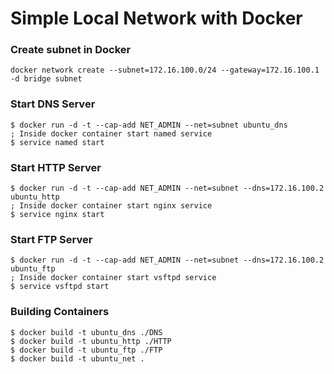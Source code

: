 # Simple Local Network with Docker

### Create subnet in Docker

```
docker network create --subnet=172.16.100.0/24 --gateway=172.16.100.1 -d bridge subnet
```

### Start DNS Server

```
$ docker run -d -t --cap-add NET_ADMIN --net=subnet ubuntu_dns
; Inside docker container start named service
$ service named start
```

### Start HTTP Server

```
$ docker run -d -t --cap-add NET_ADMIN --net=subnet --dns=172.16.100.2 ubuntu_http
; Inside docker container start nginx service
$ service nginx start
```

### Start FTP Server

```
$ docker run -d -t --cap-add NET_ADMIN --net=subnet --dns=172.16.100.2 ubuntu_ftp
; Inside docker container start vsftpd service
$ service vsftpd start
```

### Building Containers

```
$ docker build -t ubuntu_dns ./DNS
$ docker build -t ubuntu_http ./HTTP
$ docker build -t ubuntu_ftp ./FTP
$ docker build -t ubuntu_net .
```
